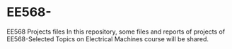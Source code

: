 # EE568-
EE568 Projects files
In this repository, some files and reports of projects of EE568-Selected Topics on Electrical Machines course will be shared.
